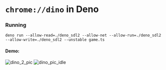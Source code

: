 # `chrome://dino` in Deno

### Running

```shell
deno run --allow-read=./deno_sdl2 --allow-net --allow-run=./deno_sdl2 --allow-write=./deno_sdl2 --unstable game.ts
```

#### Demo: 

![dino_2_pic](https://user-images.githubusercontent.com/62501544/137582251-7bb45342-304d-4989-9639-bff76a926e7f.png)
![dino_pic_idle](https://user-images.githubusercontent.com/62501544/137582253-956ad242-8640-4463-bb9d-6cc20091b078.png)
